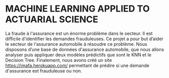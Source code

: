 # MACHINE LEARNING APPLIED TO ACTUARIAL SCIENCE 
La fraude à l'assurance est un énorme problème dans le secteur. Il est difficile d'identifier les demandes frauduleuses. Ce projet a pour but d’aider le secteur de l'assurance automobile à résoudre ce problème.
Nous disposons d’une base de données d'assurance automobile, que nous allons analyser puis appliquer deux modèles prédictifs que sont le KNN et le Decision Tree. Finalement, nous avons créé un site https://imafa.herokuapp.com/ permettant de prédire si une demande d'assurance est frauduleuse ou non.

